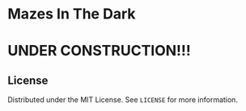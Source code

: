 <h1> Mazes In The Dark <h1>

UNDER CONSTRUCTION!!!

## License

Distributed under the MIT License. See `LICENSE` for more information.
